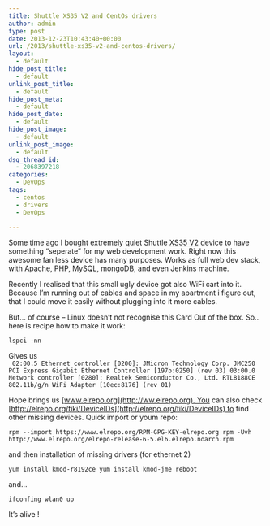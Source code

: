 ```yaml
---
title: Shuttle XS35 V2 and CentOs drivers
author: admin
type: post
date: 2013-12-23T10:43:40+00:00
url: /2013/shuttle-xs35-v2-and-centos-drivers/
layout:
  - default
hide_post_title:
  - default
unlink_post_title:
  - default
hide_post_meta:
  - default
hide_post_date:
  - default
hide_post_image:
  - default
unlink_post_image:
  - default
dsq_thread_id:
  - 2068397218
categories:
  - DevOps
tags:
  - centos
  - drivers
  - DevOps

---
```

Some time ago I bought extremely quiet Shuttle [XS35 V2](http://global.shuttle.com/main/productsDetail?productId=1487) device to have something &#8220;seperate&#8221; for my web development work. Right now this awesome fan less device has many purposes. Works as full web dev stack, with Apache, PHP, MySQL, mongoDB, and even Jenkins machine.

Recently I realised that this small ugly device got also WiFi cart into it. Because I&#8217;m running out of cables and space in my apartment i figure out, that I could move it easily without plugging into it more cables.

<!--more-->

But&#8230; of course &#8211; Linux doesn&#8217;t not recognise this Card Out of the box. So.. here is recipe how to make it work:

`lspci -nn`  

Gives us  
` 02:00.5 Ethernet controller [0200]: JMicron Technology Corp. JMC250 PCI Express Gigabit Ethernet Controller [197b:0250] (rev 03) 03:00.0 Network controller [0280]: Realtek Semiconductor Co., Ltd. RTL8188CE 802.11b/g/n WiFi Adapter [10ec:8176] (rev 01)`  

Hope brings us [www.elrepo.org](http://ww.elrepo.org). You can also check [http://elrepo.org/tiki/DeviceIDs](http://elrepo.org/tiki/DeviceIDs) to find other missing devices. Quick import or youm repo:  

`rpm --import https://www.elrepo.org/RPM-GPG-KEY-elrepo.org rpm -Uvh http://www.elrepo.org/elrepo-release-6-5.el6.elrepo.noarch.rpm`

and then installation of missing drivers (for ethernet 2)  

`yum install kmod-r8192ce yum install kmod-jme reboot`  

and&#8230;  

`ifconfing wlan0 up`  

It&#8217;s alive !